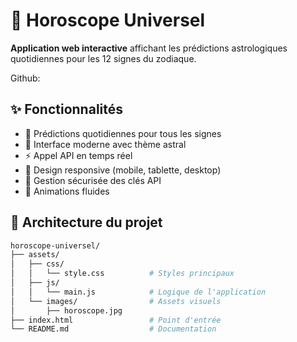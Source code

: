 # 🌠 Horoscope Universel

**Application web interactive** affichant les prédictions astrologiques quotidiennes pour les 12 signes du zodiaque.

Github:

## ✨ Fonctionnalités

- 🔮 Prédictions quotidiennes pour tous les signes
- 🌙 Interface moderne avec thème astral
- ⚡ Appel API en temps réel
- 📱 Design responsive (mobile, tablette, desktop)
- 🔐 Gestion sécurisée des clés API
- 🚀 Animations fluides

## 📂 Architecture du projet

```bash
horoscope-universel/
├── assets/
│   ├── css/
│   │   └── style.css          # Styles principaux
│   ├── js/
│   │   └── main.js            # Logique de l'application
│   └── images/                # Assets visuels
│       ├── horoscope.jpg
├── index.html                 # Point d'entrée
└── README.md                  # Documentation
